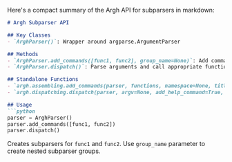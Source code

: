 Here's a compact summary of the Argh API for subparsers in markdown:

```markdown
# Argh Subparser API

## Key Classes
- `ArghParser()`: Wrapper around argparse.ArgumentParser

## Methods
- `ArghParser.add_commands([func1, func2], group_name=None)`: Add command functions as subparsers
- `ArghParser.dispatch()`: Parse arguments and call appropriate function

## Standalone Functions
- `argh.assembling.add_commands(parser, functions, namespace=None, title=None, description=None, help=None)`: Add commands to parser
- `argh.dispatching.dispatch(parser, argv=None, add_help_command=True, completion=True, pre_call=None, output_file=sys.stdout, errors_file=sys.stderr, raw_output=False, namespace=None, skip_unknown_args=False)`: Parse args and dispatch to function

## Usage
```python
parser = ArghParser()
parser.add_commands([func1, func2])
parser.dispatch()
```

Creates subparsers for `func1` and `func2`. Use `group_name` parameter to create nested subparser groups.
```
```

